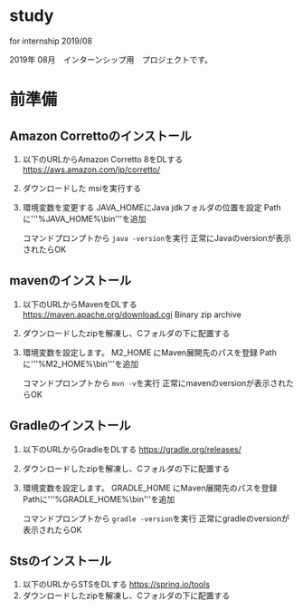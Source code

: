 # study
for  internship 2019/08

2019年 08月　インターンシップ用　プロジェクトです。

# 前準備

## Amazon Correttoのインストール

1. 以下のURLからAmazon Corretto 8をDLする
 https://aws.amazon.com/jp/corretto/
 
2. ダウンロードした	msiを実行する
3. 環境変数を変更する
    JAVA_HOMEにJava jdkフォルダの位置を設定
    Pathに'''%JAVA_HOME%\bin'''を追加
    
    コマンドプロンプトから ```java -version```を実行
    正常にJavaのversionが表示されたらOK
    
## mavenのインストール

1. 以下のURLからMavenをDLする
　https://maven.apache.org/download.cgi
 Binary zip archive
 
2. ダウンロードしたzipを解凍し、Cフォルダの下に配置する
3. 環境変数を設定します。
   M2_HOME にMaven展開先のパスを登録
   Pathに'''%M2_HOME%\bin'''を追加
   
   コマンドプロンプトから ```mvn -v```を実行
   正常にmavenのversionが表示されたらOK
   
## Gradleのインストール

1. 以下のURLからGradleをDLする
   https://gradle.org/releases/
   
2. ダウンロードしたzipを解凍し、Cフォルダの下に配置する
3. 環境変数を設定します。
   GRADLE_HOME にMaven展開先のパスを登録
   Pathに'''%GRADLE_HOME%\bin'''を追加
   
   コマンドプロンプトから ```gradle -version```を実行
   正常にgradleのversionが表示されたらOK
   
## Stsのインストール

1. 以下のURLからSTSをDLする
   https://spring.io/tools
2. ダウンロードしたzipを解凍し、Cフォルダの下に配置する
